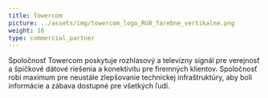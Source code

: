 ```yaml
---
title: Towercom
picture: ../assets/img/towercom_logo_RGB_farebne_vertikalne.png
weight: 16
type: commercial_partner
---
```


Spoločnosť Towercom poskytuje rozhlasový a televízny signál pre verejnosť a špičkové dátové riešenia a konektivitu pre firemných klientov. Spoločnosť robí maximum pre neustále zlepšovanie technickej infraštruktúry, aby boli informácie a zábava dostupné pre všetkých ľudí.